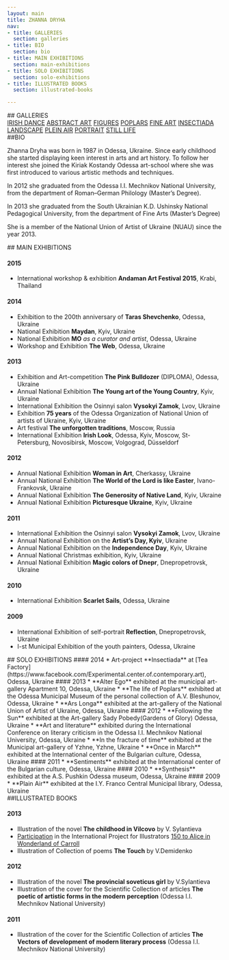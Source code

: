 ```yaml
---
layout: main
title: ZHANNA DRYHA
nav:
- title: GALLERIES
  section: galleries
- title: BIO
  section: bio
- title: MAIN EXHIBITIONS
  section: main-exhibitions
- title: SOLO EXHIBITIONS
  section: solo-exhibitions
- title: ILLUSTRATED BOOKS
  section: illustrated-books

---
```


  

<div class="section" id="galleries"/>
## GALLERIES

<div class="galleries">
<a href="gallery/irish-dance/" class="gallery">IRISH DANCE</a>
<a href="gallery/abstract-art/" class="gallery">ABSTRACT ART</a>
<a href="gallery/figures/" class="gallery">FIGURES</a>
<a href="gallery/poplars/" class="gallery">POPLARS</a>
<a href="gallery/fine-art/" class="gallery">FINE ART</a>
<a href="gallery/insectiada/" class="gallery">INSECTIADA</a>
<a href="gallery/landscape/" class="gallery">LANDSCAPE</a>
<a href="gallery/plein-air/" class="gallery">PLEIN AIR</a>
<a href="gallery/portrait/" class="gallery">PORTRAIT</a>
<a href="gallery/still-life/" class="gallery">STILL LIFE</a>
</div>

<div class="section" id="bio"/>
##BIO

Zhanna Dryha was born in 1987 in Odessa, Ukraine. Since early childhood she started displaying keen interest in arts and art history. To follow her interest she joined the Kiriak Kostandy Odessa art-school where she was first introduced to various artistic methods and techniques.

In 2012 she graduated from the Odessa I.I. Mechnikov National University, from the department of Roman–German Philology (Master’s Degree).

In 2013 she graduated from the South Ukrainian K.D. Ushinsky National Pedagogical University, from the department of Fine Arts (Master’s Degree)

She is a member of the National Union of Artist of Ukraine (NUAU) since the year 2013.


<div class="section" id="main-exhibitions"/>
## MAIN EXHIBITIONS

#### 2015
* International workshop & exhibition **Andaman Art Festival 2015**, Krabi, Thailand 
#### 2014
* Exhibition to the 200th anniversary of **Taras Shevchenko**, Odessa, Ukraine
* National Exhibition **Maydan**, Kyiv, Ukraine
* National Exhibition **MO** *as a curator and artist*, Odessa, Ukraine
* Workshop and Exhibition **The Web**, Odessa, Ukraine
#### 2013
* Exhibition and Art-competition **The Pink Bulldozer** (DIPLOMA), Odessa, Ukraine
* Annual National Exhibition **The Young art of the Young Country**, Kyiv, Ukraine
* International Exhibition the Osinnyi salon **Vysokyi Zamok**, Lvov, Ukraine
* Exhibition **75 years** of the Odessa Organization of National Union of artists of Ukraine, Kyiv, Ukraine
* Art festival **The unforgotten traditions**, Moscow, Russia
* International Exhibition **Irish Look**, Odessa, Kyiv, Moscow, St-Petersburg, Novosibirsk, Moscow, Volgograd, Düsseldorf
#### 2012
* Annual National Exhibition **Woman in Art**, Cherkassy, Ukraine
* Annual National Exhibition **The World of the Lord is like Easter**, Ivano-Frankovsk, Ukraine
* Annual National Exhibition **The Generosity of Native Land**, Kyiv, Ukraine
* Annual National Exhibition **Picturesque Ukraine**, Kyiv, Ukraine
#### 2011
* International Exhibition the Osinnyi salon **Vysokyi Zamok**, Lvov, Ukraine 
* Annual National Exhibition on the **Artist’s Day, Kyiv**, Ukraine
* Annual National Exhibition on the **Independence Day**, Kyiv, Ukraine
* Annual National Christmas exhibition, Kyiv, Ukraine
* Annual National Exhibition **Magic colors of Dnepr**, Dnepropetrovsk, Ukraine
#### 2010
* International Exhibition **Scarlet Sails**, Odessa, Ukraine
#### 2009 
* International Exhibition of self-portrait **Reflection**, Dnepropetrovsk, Ukraine
* I-st Municipal Exhibition of the youth painters, Odessa, Ukraine

<div class="section" id="solo-exhibitions"/>
## SOLO EXHIBITIONS
#### 2014
* Art-project **Insectiada** at [Tea Factory](https://www.facebook.com/Experimental.center.of.contemporary.art), Odessa, Ukraine
#### 2013 
* **Alter Ego** exhibited at the municipal art-gallery Apartment 10, Odessa, Ukraine
* **The life of Poplars** exhibited at the Odessa Municipal Museum of the personal collection of A.V. Bleshunov, Odessa, Ukraine
* **Ars Longa** exhibited at the art-gallery of the National Union of Artist of Ukraine, Odessa, Ukraine
#### 2012
* **Following the Sun** exhibited at the Art-gallery Sady Pobedy(Gardens of Glory) Odessa, Ukraine
* **Art and literature** exhibited during the International Conference on literary criticism in the Odessa I.I. Mechnikov National University, Odessa, Ukraine
* **In the fracture of time** exhibited at the Municipal art-gallery of Yzhne, Yzhne, Ukraine
* **Once in March** exhibited at the International center of the Bulgarian culture, Odessa, Ukraine
#### 2011
* **Sentiments** exhibited at the International center of the Bulgarian culture, Odessa, Ukraine
#### 2010
* **Synthesis** exhibited at the A.S. Pushkin Odessa museum, Odessa, Ukraine
#### 2009
* **Plain Air** exhibited at the I.Y. Franco Central Municipal library, Odessa, Ukraine

<div class="section" id="illustrated-books"/>
##ILLUSTRATED BOOKS

#### 2013
* Illustration of the novel **The childhood in Vilcovo** by V. Sylantieva
* [Participation](http://www.150alice.com/project/zhanna-dryha/) in the International Project for Illustrators [150 to Alice in Wonderland of Carroll](http://www.150alice.com/about/)
* Illustration of Collection of poems **The Touch** by V.Demidenko
#### 2012
* Illustration of the novel **The provincial soveticus  girl** by V.Sylantieva
* Illustration of the cover for the Scientific Collection of articles **The poetic of artistic forms in the modern perception** (Odessa I.I. Mechnikov National University)
#### 2011
* Illustration of the cover for the Scientific Collection of articles **The Vectors of development of modern literary process** (Odessa I.I. Mechnikov National University) 

